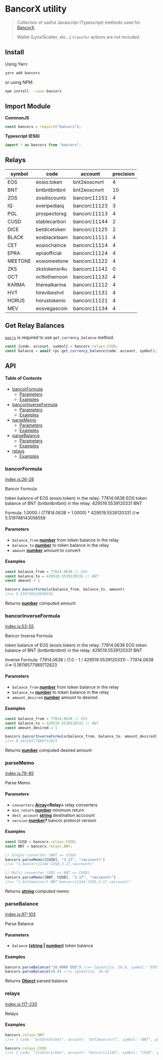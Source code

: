 # BancorX utility

> Collection of useful Javascript (Typescript) methods used for [BancorX](https://eos.bancor.network).
>
> Wallet (Lynx/Scatter, etc...) `transfer` actions are not included.

## Install

Using Yarn:

```bash
yarn add bancorx
```

or using NPM:

```bash
npm install --save bancorx
```

## Import Module

**CommonJS**

```js
const bancorx = require("bancorx");
```

**Typescript (ES6)**

```js
import * as bancorx from "bancorx";
```

## Relays

| **symbol** | **code**     | **account**  | **precision** |
| ---------- | ------------ | ------------ | ------------- |
| EOS        | eosio.token  | bnt2eoscnvrt | 4             |
| BNT        | bntbntbntbnt | bnt2eoscnvrt | 10            |
| ZOS        | zosdiscounts | bancorc11151 | 4             |
| IQ         | everipediaiq | bancorc11123 | 3             |
| PGL        | prospectorsg | bancorc11113 | 4             |
| CUSD       | stablecarbon | bancorc11144 | 2             |
| DICE       | betdicetoken | bancorc11125 | 2             |
| BLACK      | eosblackteam | bancorc11111 | 4             |
| CET        | eosiochaince | bancorc11114 | 4             |
| EPRA       | epraofficial | bancorc11124 | 4             |
| MEETONE    | eosiomeetone | bancorc11122 | 4             |
| ZKS        | zkstokensr4u | bancorc11142 | 0             |
| OCT        | octtothemoon | bancorc11132 | 4             |
| KARMA      | therealkarma | bancorc11112 | 4             |
| HVT        | hirevibeshvt | bancorc11131 | 4             |
| HORUS      | horustokenio | bancorc11121 | 4             |
| MEV        | eosvegascoin | bancorc11134 | 4             |

## Get Relay Balances

[`eosjs`](https://github.com/EOSIO/eosjs) is required to use `get_currency_balance` method.

```js
const {code, account, symbol} = bancorx.relays.CUSD;
const balance = await rpc.get_currency_balance(code, account, symbol);
```

## API

<!-- Generated by documentation.js. Update this documentation by updating the source code. -->

#### Table of Contents

-   [bancorFormula](#bancorformula)
    -   [Parameters](#parameters)
    -   [Examples](#examples)
-   [bancorInverseFormula](#bancorinverseformula)
    -   [Parameters](#parameters-1)
    -   [Examples](#examples-1)
-   [parseMemo](#parsememo)
    -   [Parameters](#parameters-2)
    -   [Examples](#examples-2)
-   [parseBalance](#parsebalance)
    -   [Parameters](#parameters-3)
    -   [Examples](#examples-3)
-   [relays](#relays)
    -   [Examples](#examples-4)

### bancorFormula

[index.js:26-28](https://git@github.com/:EOS-Nation/bancorx/blob/98ecb8565010a6229e810819fad018dff5dbbeb8/index.js#L26-L28 "Source code on GitHub")

Bancor Formula

token balance of EOS (eosio.token) in the relay: 77814.0638 EOS
token balance of BNT (bntbntbntbnt) in the relay: 429519.5539120331 BNT

Formula:
1.0000 / (77814.0638 + 1.0000) \* 429519.5539120331
//=> 5.519748143058556

#### Parameters

-   `balance_from` **[number](https://developer.mozilla.org/docs/Web/JavaScript/Reference/Global_Objects/Number)** from token balance in the relay
-   `balance_to` **[number](https://developer.mozilla.org/docs/Web/JavaScript/Reference/Global_Objects/Number)** to token balance in the relay
-   `amount` **[number](https://developer.mozilla.org/docs/Web/JavaScript/Reference/Global_Objects/Number)** amount to convert

#### Examples

```javascript
const balance_from = 77814.0638 // EOS
const balance_to = 429519.5539120331 // BNT
const amount = 1

bancorx.bancorFormula(balance_from, balance_to, amount)
//=> 5.519748143058556
```

Returns **[number](https://developer.mozilla.org/docs/Web/JavaScript/Reference/Global_Objects/Number)** computed amount

### bancorInverseFormula

[index.js:53-55](https://git@github.com/:EOS-Nation/bancorx/blob/98ecb8565010a6229e810819fad018dff5dbbeb8/index.js#L53-L55 "Source code on GitHub")

Bancor Inverse Formula

token balance of EOS (eosio.token) in the relay: 77814.0638 EOS
token balance of BNT (bntbntbntbnt) in the relay: 429519.5539120331 BNT

Inverse Formula:
77814.0638 / (1.0 - 1 / 429519.5539120331) - 77814.0638
//=> 0.18116577989712823

#### Parameters

-   `balance_from` **[number](https://developer.mozilla.org/docs/Web/JavaScript/Reference/Global_Objects/Number)** from token balance in the relay
-   `balance_to` **[number](https://developer.mozilla.org/docs/Web/JavaScript/Reference/Global_Objects/Number)** to token balance in the relay
-   `amount_desired` **[number](https://developer.mozilla.org/docs/Web/JavaScript/Reference/Global_Objects/Number)** amount to desired

#### Examples

```javascript
const balance_from = 77814.0638 // EOS
const balance_to = 429519.5539120331 // BNT
const amount_desired = 1

bancorx.bancorInverseFormula(balance_from, balance_to, amount_desired)
//=> 0.18116577989712823
```

Returns **[number](https://developer.mozilla.org/docs/Web/JavaScript/Reference/Global_Objects/Number)** computed desired amount

### parseMemo

[index.js:78-85](https://git@github.com/:EOS-Nation/bancorx/blob/98ecb8565010a6229e810819fad018dff5dbbeb8/index.js#L78-L85 "Source code on GitHub")

Parse Memo

#### Parameters

-   `converters` **[Array](https://developer.mozilla.org/docs/Web/JavaScript/Reference/Global_Objects/Array)&lt;Relay>** relay converters
-   `min_return` **[number](https://developer.mozilla.org/docs/Web/JavaScript/Reference/Global_Objects/Number)** minimum return
-   `dest_account` **[string](https://developer.mozilla.org/docs/Web/JavaScript/Reference/Global_Objects/String)** destination acccount
-   `version` **[number](https://developer.mozilla.org/docs/Web/JavaScript/Reference/Global_Objects/Number)?** bancor protocol version

#### Examples

```javascript
const CUSD = bancorx.relays.CUSD;
const BNT = bancorx.relays.BNT;

// Single converter (BNT => CUSD)
bancorx.parseMemo([CUSD], "3.17", "<account>")
//=> "1,bancorc11144 CUSD,3.17,<account>"

// Multi converter (EOS => BNT => CUSD)
bancorx.parseMemo([BNT, CUSD], "3.17", "<account>")
//=> "1,bnt2eoscnvrt BNT bancorc11144 CUSD,3.17,<account>"
```

Returns **[string](https://developer.mozilla.org/docs/Web/JavaScript/Reference/Global_Objects/String)** computed memo

### parseBalance

[index.js:97-103](https://git@github.com/:EOS-Nation/bancorx/blob/98ecb8565010a6229e810819fad018dff5dbbeb8/index.js#L97-L103 "Source code on GitHub")

Parse Balance

#### Parameters

-   `balance` **([string](https://developer.mozilla.org/docs/Web/JavaScript/Reference/Global_Objects/String) \| [number](https://developer.mozilla.org/docs/Web/JavaScript/Reference/Global_Objects/Number))** token balance

#### Examples

```javascript
bancorx.parseBalance("10.0000 EOS") //=> {quantity: 10.0, symbol: "EOS"}
bancorx.parseBalance(10.0) //=> {quantity: 10.0}
```

Returns **[Object](https://developer.mozilla.org/docs/Web/JavaScript/Reference/Global_Objects/Object)** parsed balance

### relays

[index.js:117-220](https://git@github.com/:EOS-Nation/bancorx/blob/98ecb8565010a6229e810819fad018dff5dbbeb8/index.js#L117-L220 "Source code on GitHub")

Relays

#### Examples

```javascript
bancorx.relays.BNT
//=> { code: "bntbntbntbnt", account: "bnt2eoscnvrt", symbol: "BNT", precision: 10 }

bancorx.relays.CUSD
//=> { code: "stablecarbon", account: "bancorc11144", symbol: "CUSD", precision: 2 }
```
